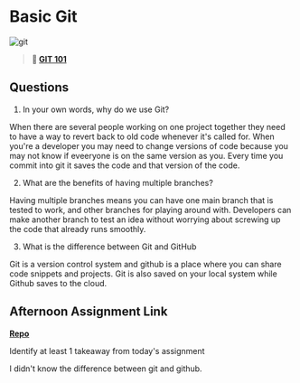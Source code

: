 # Basic Git

![git](https://git-scm.com/images/branching-illustration@2x.png)

> **📖 [GIT 101](https://codeworksacademy.com/fs-student-guide/resources/wk1/01-GIT)**

## Questions

1. In your own words, why do we use Git?

When there are several people working on one project together they need to have a way to revert back to old code whenever it's called for. When you're a developer you may need to change versions of code because you may not know if eveeryone is on the same version as you. Every time you commit into git it saves the code and that version of the code.

2. What are the benefits of having multiple branches?

Having multiple branches means you can have one main branch that is tested to work, and other branches for playing around with. Developers can make another branch to test an idea without worrying about screwing up the code that already runs smoothly.

3. What is the difference between Git and GitHub

Git is a version control system and github is a place where you can share code snippets and projects. Git is also saved on your local system while Github saves to the cloud.

## Afternoon Assignment Link

**[Repo](https://github.com/ChristineKlosterman/<ASSIGNMENT_REPO>)**

Identify at least 1 takeaway from today's assignment

I didn't know the difference between git and github.